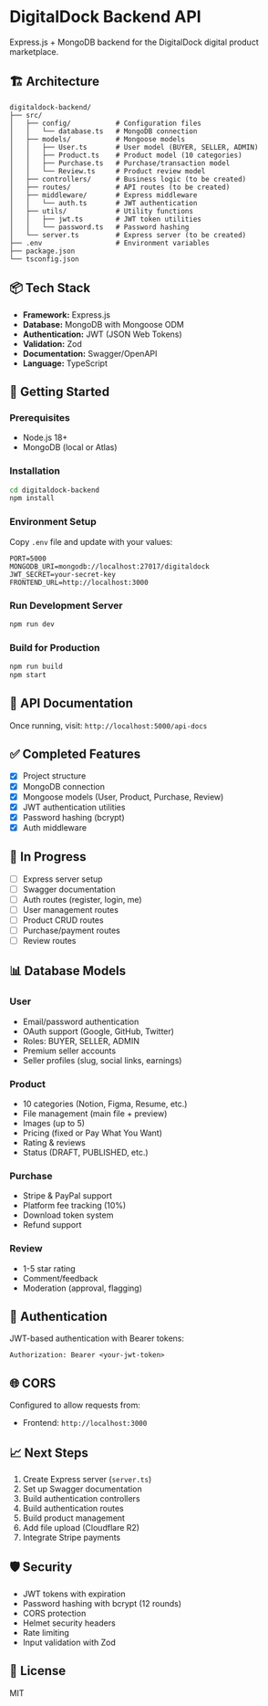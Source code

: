 # DigitalDock Backend API

Express.js + MongoDB backend for the DigitalDock digital product marketplace.

## 🏗️ Architecture

```
digitaldock-backend/
├── src/
│   ├── config/           # Configuration files
│   │   └── database.ts   # MongoDB connection
│   ├── models/           # Mongoose models
│   │   ├── User.ts       # User model (BUYER, SELLER, ADMIN)
│   │   ├── Product.ts    # Product model (10 categories)
│   │   ├── Purchase.ts   # Purchase/transaction model
│   │   └── Review.ts     # Product review model
│   ├── controllers/      # Business logic (to be created)
│   ├── routes/           # API routes (to be created)
│   ├── middleware/       # Express middleware
│   │   └── auth.ts       # JWT authentication
│   ├── utils/            # Utility functions
│   │   ├── jwt.ts        # JWT token utilities
│   │   └── password.ts   # Password hashing
│   └── server.ts         # Express server (to be created)
├── .env                  # Environment variables
├── package.json
└── tsconfig.json
```

## 📦 Tech Stack

- **Framework:** Express.js
- **Database:** MongoDB with Mongoose ODM
- **Authentication:** JWT (JSON Web Tokens)
- **Validation:** Zod
- **Documentation:** Swagger/OpenAPI
- **Language:** TypeScript

## 🚀 Getting Started

### Prerequisites
- Node.js 18+
- MongoDB (local or Atlas)

### Installation
```bash
cd digitaldock-backend
npm install
```

### Environment Setup
Copy `.env` file and update with your values:
```
PORT=5000
MONGODB_URI=mongodb://localhost:27017/digitaldock
JWT_SECRET=your-secret-key
FRONTEND_URL=http://localhost:3000
```

### Run Development Server
```bash
npm run dev
```

### Build for Production
```bash
npm run build
npm start
```

## 📝 API Documentation

Once running, visit: `http://localhost:5000/api-docs`

## ✅ Completed Features

- [x] Project structure
- [x] MongoDB connection
- [x] Mongoose models (User, Product, Purchase, Review)
- [x] JWT authentication utilities
- [x] Password hashing (bcrypt)
- [x] Auth middleware

## 🔨 In Progress

- [ ] Express server setup
- [ ] Swagger documentation
- [ ] Auth routes (register, login, me)
- [ ] User management routes
- [ ] Product CRUD routes
- [ ] Purchase/payment routes
- [ ] Review routes

## 📊 Database Models

### User
- Email/password authentication
- OAuth support (Google, GitHub, Twitter)
- Roles: BUYER, SELLER, ADMIN
- Premium seller accounts
- Seller profiles (slug, social links, earnings)

### Product
- 10 categories (Notion, Figma, Resume, etc.)
- File management (main file + preview)
- Images (up to 5)
- Pricing (fixed or Pay What You Want)
- Rating & reviews
- Status (DRAFT, PUBLISHED, etc.)

### Purchase
- Stripe & PayPal support
- Platform fee tracking (10%)
- Download token system
- Refund support

### Review
- 1-5 star rating
- Comment/feedback
- Moderation (approval, flagging)

## 🔐 Authentication

JWT-based authentication with Bearer tokens:

```
Authorization: Bearer <your-jwt-token>
```

## 🌐 CORS

Configured to allow requests from:
- Frontend: `http://localhost:3000`

## 📈 Next Steps

1. Create Express server (`server.ts`)
2. Set up Swagger documentation
3. Build authentication controllers
4. Build authentication routes
5. Build product management
6. Add file upload (Cloudflare R2)
7. Integrate Stripe payments

## 🛡️ Security

- JWT tokens with expiration
- Password hashing with bcrypt (12 rounds)
- CORS protection
- Helmet security headers
- Rate limiting
- Input validation with Zod

## 📄 License

MIT
